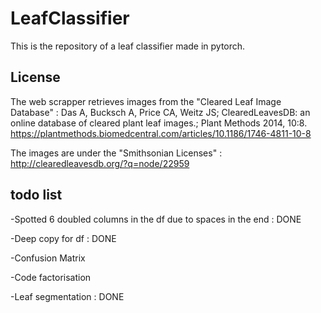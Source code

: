 # LeafClassifier

This is the repository of a leaf classifier made in pytorch.


## License

The web scrapper retrieves images from the "Cleared Leaf Image Database" : Das A, Bucksch A, Price CA, Weitz JS; ClearedLeavesDB: an online database of cleared plant leaf images.; Plant Methods 2014, 10:8. https://plantmethods.biomedcentral.com/articles/10.1186/1746-4811-10-8

The images are under the "Smithsonian Licenses" : http://clearedleavesdb.org/?q=node/22959


## todo list

-Spotted 6 doubled columns in the df due to spaces in the end : DONE

-Deep copy for df : DONE

-Confusion Matrix

-Code factorisation

-Leaf segmentation : DONE

